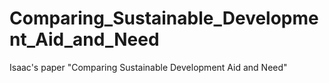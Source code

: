 # Comparing_Sustainable_Development_Aid_and_Need
Isaac's paper "Comparing Sustainable Development Aid and Need"
